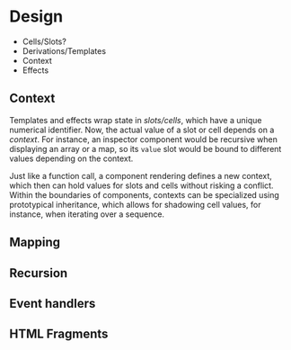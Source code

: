 # Design


- Cells/Slots?
- Derivations/Templates
- Context
- Effects


## Context

Templates and effects wrap state in *slots/cells*, which have a unique numerical
identifier. Now, the actual value of a slot or cell depends on a *context*.  For instance,
an inspector component would be recursive when displaying an array or a map, so its
`value` slot would be bound to different values depending on the context.

Just like a function call, a component rendering defines a new context, which
then can hold values for slots and cells without risking a conflict. Within the
boundaries of components, contexts can be specialized using prototypical inheritance,
which allows for shadowing cell values, for instance, when iterating over a sequence.

## Mapping

## Recursion

## Event handlers

## HTML Fragments

